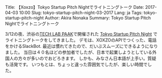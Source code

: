 Title: 【Xoxzo】Tokyo Startup Pitch Nightでライトニングトーク
Date: 2017-04-03 10:00
Slug: tokyo-startup-pitch-night-03-2017
Lang: ja
Tags: tokyo-startup-pitch-night
Author: Akira Nonaka
Summary: Tokyo Startup Pitch Nightでライトニングトーク

3/12の夜、渋谷の[TECH LAB PAAK](http://techlabpaak.com)で開催された 
[Tokyo Startup Pitch Night](https://www.meetup.com/ja-JP/Tokyo-Startup-Engineering/events/238048528/)
でライトニングトークをしてきました。
デモは、XOXZOのAPIでつくった、電話をかけるSlackBot.
最近は慣れてきたので、だいぶスムーズにできるようになりました。
当日は４０名ほどの参加者でしたが、日本で起業しようとしている外国人の方々が多いのでおどろきます。
しかも、みなさん日本語が上手い。質疑も活発です。
いつもとは、ちょっと違った雰囲気でしたが、楽しい時間でした。